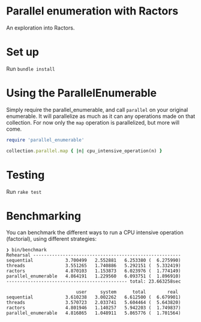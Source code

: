 # Parallel enumeration with Ractors 

An exploration into Ractors.

# Set up

Run `bundle install`

# Using the ParallelEnumerable

Simply require the parallel_enumerable, and call `parallel` on your original enumerable. It will parallelize as much as it can any operations made on that collection.
For now only the `map` operation is parallelized, but more will come.

```ruby
require 'parallel_enumerable'

collection.parallel.map { |n| cpu_intensive_operation(n) }
```

# Testing

Run `rake test` 

# Benchmarking
You can benchmark the different ways to run a CPU intensive operation (factorial), using different strategies:
```
❯ bin/benchmark                                        
Rehearsal -------------------------------------------------------
sequential            3.700499   2.552881   6.253380 (  6.275990)
threads               3.551265   1.740886   5.292151 (  5.332419)
ractors               4.870103   1.153873   6.023976 (  1.774149)
parallel_enumerable   4.864191   1.229560   6.093751 (  1.896910)
--------------------------------------------- total: 23.663258sec

                          user     system      total        real
sequential            3.610238   3.002262   6.612500 (  6.679901)
threads               3.570723   2.033741   5.604464 (  5.643820)
ractors               4.801946   1.140257   5.942203 (  1.749837)
parallel_enumerable   4.816865   1.048911   5.865776 (  1.701564)

```
